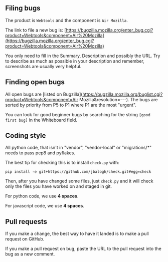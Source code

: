 ## Filing bugs

The product is `Webtools` and the component is `Air Mozilla`.

The link to file a new bug is:
[https://bugzilla.mozilla.org/enter_bug.cgi?product=Webtools&component=Air%20Mozilla](https://bugzilla.mozilla.org/enter_bug.cgi?product=Webtools&component=Air%20Mozilla)

You only need to fill in the Summary, Description and possibly the URL.
Try to describe as much as possible in your description and remember,
screenshots are usually very helpful.

## Finding open bugs

All open bugs are [listed on Bugzilla](https://bugzilla.mozilla.org/buglist.cgi?product=Webtools&component=Air Mozilla&resolution=---).
The bugs are sorted by priority from P5 to P1 where P1 are the most "urgent".

You can look for good beginner bugs by searching for the string `[good
first bug]` in the Whiteboard field.

## Coding style

All python code, that isn't in "vendor", "vendor-local" or "migrations/*"
needs to pass pep8 and pyflakes.

The best tip for checking this is to install `check.py` with:
```
pip install -e git+https://github.com/jbalogh/check.git#egg=check
```

Then, after you have changed some files, just `check.py` and it
will check only the files you have worked on and staged in git.

For python code, we use **4 spaces**.

For javascript code, we use **4 spaces**.


## Pull requests

If you make a change, the best way to have it landed is to make a
pull request on GitHub.

If you make a pull request on bug, paste the URL to the pull request
into the bug as a new comment.
